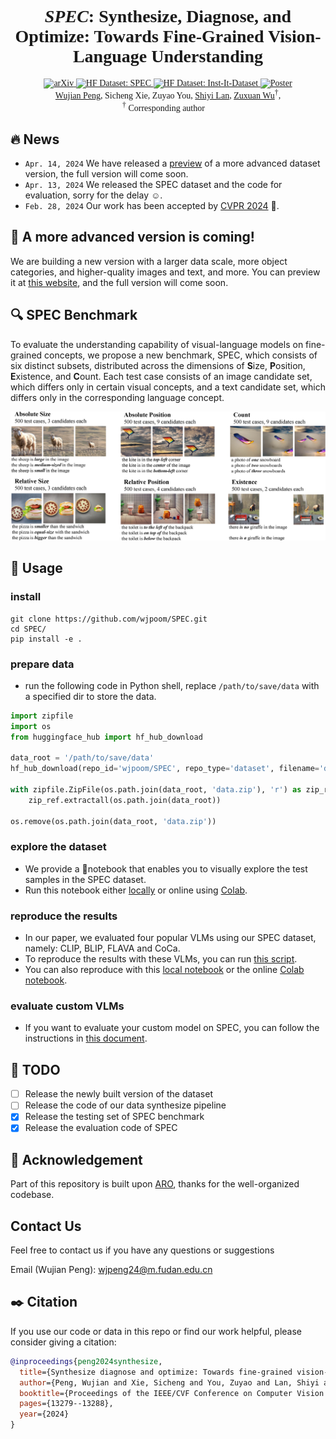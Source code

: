 <div align="center" style="font-family: charter;">
<h1><i>SPEC</i>: Synthesize, Diagnose, and Optimize: Towards Fine-Grained Vision-Language Understanding</h1>
<a href="https://arxiv.org/abs/2312.00081" target="_blank">
    <img alt="arXiv" src="https://img.shields.io/badge/arXiv-SPEC-red?logo=arxiv" height="20" />
</a>
<a href="https://huggingface.co/datasets/wjpoom/SPEC" target="_blank">
    <img alt="HF Dataset: SPEC" src="https://img.shields.io/badge/📒_Benchmark-SPEC-ffc107?color=A9B5DF&logoColor=white" height="20" />
</a>
<a href="https://github.com/wjpoom/SPEC/tree/main/notebooks" target="_blank">
    <img alt="HF Dataset: Inst-It-Dataset" src="https://img.shields.io/badge/%F0%9F%A4%97%20_Notebook-SPEC-ffc107?color=B3D8A8&logoColor=white" height="20" />
</a>
<a href="https://github.com/wjpoom/SPEC/blob/main/assets/poster-v2.pdf" target="_blank">
    <img alt="Poster" src="https://img.shields.io/badge/📑_Poster-Inst--It-ffc107?color=FFCF50&logoColor=white" height="20" />
</a>

<div>
    <a href="https://scholar.google.com/citations?user=GTuWk9YAAAAJ&hl=zh-CN" target="_blank">Wujian Peng</a><sup></sup>,</span>
    Sicheng Xie<sup></sup>,</span>
    Zuyao You<sup></sup>,</span>
    <a href="https://voidrank.github.io/" target="_blank">Shiyi Lan</a><sup></sup>,</span>
    <a href="https://zxwu.azurewebsites.net/" target="_blank">Zuxuan Wu</a><sup>&dagger;</sup>,</span>
</div>

<div>
    <sup>&dagger;</sup> Corresponding author&emsp;
</div>

</div>

## :fire: News
* `Apr. 14, 2024` We have released a [preview](https://wjpoom.github.io/preview/) of a more advanced dataset version, the full version will come soon.
* `Apr. 13, 2024` We released the SPEC dataset and the code for evaluation, sorry for the delay :relaxed:.
* `Feb. 28, 2024` Our work has been accepted by [CVPR 2024](https://cvpr.thecvf.com/) :tada:.

## :rocket: A more advanced version is coming!
We are building a new version with a larger data scale, more object categories, and higher-quality images and text, and more. 
You can preview it at [this website](https://wjpoom.github.io/preview/), and the full version will come soon.

## :mag: SPEC Benchmark
To evaluate the understanding capability of visual-language models on fine-grained concepts, we propose a new benchmark, SPEC, 
which consists of six distinct subsets, distributed across the dimensions of **S**ize, **P**osition, **E**xistence, and **C**ount.
Each test case consists of an image candidate set, which differs only in certain visual concepts, and a text candidate set, 
which differs only in the corresponding language concept.
<p align="center">
<img src="assets/spec_overview.png" width="720px"/>  
<be>
</p>

## :wrench: Usage
### install
``` shell
git clone https://github.com/wjpoom/SPEC.git
cd SPEC/
pip install -e .
```
### prepare data
* run the following code in Python shell, replace `/path/to/save/data` with a specified dir to store the data.
```python
import zipfile
import os
from huggingface_hub import hf_hub_download

data_root = '/path/to/save/data'
hf_hub_download(repo_id='wjpoom/SPEC', repo_type='dataset', filename='data.zip', local_dir=data_root)

with zipfile.ZipFile(os.path.join(data_root, 'data.zip'), 'r') as zip_ref:
    zip_ref.extractall(os.path.join(data_root))
    
os.remove(os.path.join(data_root, 'data.zip'))
```
### explore the dataset
* We provide a 📓notebook that enables you to visually explore the test samples in the SPEC dataset.
* Run this notebook either [locally](https://github.com/wjpoom/SPEC/blob/main/notebooks/explore_spec_local.ipynb) or online using [Colab](https://colab.research.google.com/github/wjpoom/SPEC/blob/main/notebooks/explore_spec_colab.ipynb).

### reproduce the results
* In our paper, we evaluated four popular VLMs using our SPEC dataset, namely: CLIP, BLIP, FLAVA and CoCa.
* To reproduce the results with these VLMs, you can run [this script](https://github.com/wjpoom/SPEC/blob/main/spec/run_eval.sh).
* You can also reproduce with this [local notebook](https://github.com/wjpoom/SPEC/blob/main/notebooks/evaluate_example_local.ipynb) or the online [Colab notebook](https://colab.research.google.com/github/wjpoom/SPEC/blob/main/notebooks/evaluate_example_colab.ipynb).

### evaluate custom VLMs
* If you want to evaluate your custom model on SPEC, you can follow the instructions in [this document](https://github.com/wjpoom/SPEC/blob/main/docs/evaluate_custom_model.md).

## :memo: TODO
- [ ] Release the newly built version of the dataset
- [ ] Release the code of our data synthesize pipeline
- [x] Release the testing set of SPEC benchmark
- [x] Release the evaluation code of SPEC

## :clap: Acknowledgement
Part of this repository is built upon [ARO](https://github.com/mertyg/vision-language-models-are-bows), thanks for the well-organized codebase.

## Contact Us
Feel free to contact us if you have any questions or suggestions 

Email (Wujian Peng): wjpeng24@m.fudan.edu.cn

## :black_nib: Citation
If you use our code or data in this repo or find our work helpful, please consider giving a citation:

``` bibtex
@inproceedings{peng2024synthesize,
  title={Synthesize diagnose and optimize: Towards fine-grained vision-language understanding},
  author={Peng, Wujian and Xie, Sicheng and You, Zuyao and Lan, Shiyi and Wu, Zuxuan},
  booktitle={Proceedings of the IEEE/CVF Conference on Computer Vision and Pattern Recognition},
  pages={13279--13288},
  year={2024}
}
```
